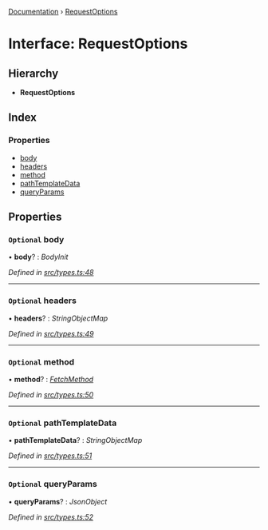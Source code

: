 [Documentation](../README.md) › [RequestOptions](requestoptions.md)

# Interface: RequestOptions

## Hierarchy

* **RequestOptions**

## Index

### Properties

* [body](requestoptions.md#optional-body)
* [headers](requestoptions.md#optional-headers)
* [method](requestoptions.md#optional-method)
* [pathTemplateData](requestoptions.md#optional-pathtemplatedata)
* [queryParams](requestoptions.md#optional-queryparams)

## Properties

### `Optional` body

• **body**? : *BodyInit*

*Defined in [src/types.ts:48](https://github.com/dylanaubrey/getta/blob/9cee182/src/types.ts#L48)*

___

### `Optional` headers

• **headers**? : *StringObjectMap*

*Defined in [src/types.ts:49](https://github.com/dylanaubrey/getta/blob/9cee182/src/types.ts#L49)*

___

### `Optional` method

• **method**? : *[FetchMethod](../README.md#fetchmethod)*

*Defined in [src/types.ts:50](https://github.com/dylanaubrey/getta/blob/9cee182/src/types.ts#L50)*

___

### `Optional` pathTemplateData

• **pathTemplateData**? : *StringObjectMap*

*Defined in [src/types.ts:51](https://github.com/dylanaubrey/getta/blob/9cee182/src/types.ts#L51)*

___

### `Optional` queryParams

• **queryParams**? : *JsonObject*

*Defined in [src/types.ts:52](https://github.com/dylanaubrey/getta/blob/9cee182/src/types.ts#L52)*
